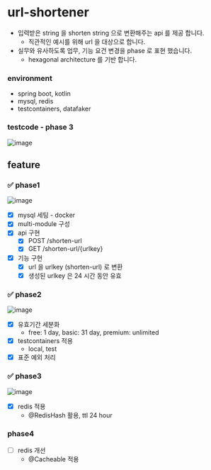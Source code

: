 # url-shortener

- 입력받은 string 을 shorten string 으로 변환해주는 api 를 제공 합니다.
    - 직관적인 예시를 위해 url 을 대상으로 합니다.
- 실무와 유사하도록 업무, 기능 요건 변경을 phase 로 표현 했습니다.
    - hexagonal architecture 를 기반 합니다.

### environment

- spring boot, kotlin
- mysql, redis
- testcontainers, datafaker

### testcode - phase 3

![image](https://github.com/Hyune-s-lab/url-shortener/assets/55722186/8c22b72f-1588-4ddb-b46f-c1fd4c38e0c1)

## feature

### ✅ phase1

![image](https://github.com/Hyune-s-lab/url-shortener/assets/55722186/a2bb4a68-5e4b-4d44-b441-403098eec4e9)

- [x] mysql 세팅 - docker
- [x] multi-module 구성
- [x] api 구현
    - [x] POST /shorten-url
    - [x] GET /shorten-url/{urlkey}
- [x] 기능 구현
    - [x] url 을 urlkey (shorten-url) 로 변환
    - [x] 생성된 urlkey 은 24 시간 동안 유효

### ✅ phase2

![image](https://github.com/Hyune-s-lab/url-shortener/assets/55722186/9c3ee484-e39d-425c-88f3-76feca4a595d)

- [x] 유효기간 세분화
    - free: 1 day, basic: 31 day, premium: unlimited
- [x] testcontainers 적용
    - local, test
- [x] 표준 예외 처리

### ✅ phase3

![image](https://github.com/Hyune-s-lab/url-shortener/assets/55722186/fdb1ea56-dc35-4002-91ab-853d139d0245)

- [x] redis 적용
    - @RedisHash 활용, ttl 24 hour

### phase4

- [ ] redis 개선
    - @Cacheable 적용
